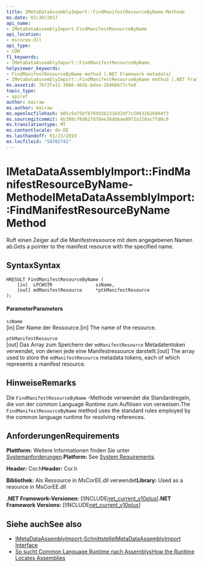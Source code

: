 ```yaml
---
title: IMetaDataAssemblyImport::FindManifestResourceByName-Methode
ms.date: 03/30/2017
api_name:
- IMetaDataAssemblyImport.FindManifestResourceByName
api_location:
- mscoree.dll
api_type:
- COM
f1_keywords:
- IMetaDataAssemblyImport::FindManifestResourceByName
helpviewer_keywords:
- FindManifestResourceByName method [.NET Framework metadata]
- IMetaDataAssemblyImport::FindManifestResourceByName method [.NET Framework metadata]
ms.assetid: 7b72fa11-3866-402b-bdea-2b966b77cfe0
topic_type:
- apiref
author: mairaw
ms.author: mairaw
ms.openlocfilehash: b05c9a75bf870dd3b2316d2df7c50932b26894f3
ms.sourcegitcommit: 6b308cf6d627d78ee36dbbae8972a310ac7fd6c8
ms.translationtype: MT
ms.contentlocale: de-DE
ms.lasthandoff: 01/23/2019
ms.locfileid: "54702742"
---
```

# <a name="imetadataassemblyimportfindmanifestresourcebyname-method"></a><span data-ttu-id="5ca75-102">IMetaDataAssemblyImport::FindManifestResourceByName-Methode</span><span class="sxs-lookup"><span data-stu-id="5ca75-102">IMetaDataAssemblyImport::FindManifestResourceByName Method</span></span>
<span data-ttu-id="5ca75-103">Ruft einen Zeiger auf die Manifestressource mit dem angegebenen Namen ab.</span><span class="sxs-lookup"><span data-stu-id="5ca75-103">Gets a pointer to the manifest resource with the specified name.</span></span>  
  
## <a name="syntax"></a><span data-ttu-id="5ca75-104">Syntax</span><span class="sxs-lookup"><span data-stu-id="5ca75-104">Syntax</span></span>  
  
```  
HRESULT FindManifestResourceByName (  
    [in]  LPCWSTR                szName,   
    [out] mdManifestResource     *ptkManifestResource  
);   
```  
  
#### <a name="parameters"></a><span data-ttu-id="5ca75-105">Parameter</span><span class="sxs-lookup"><span data-stu-id="5ca75-105">Parameters</span></span>  
 `szName`  
 <span data-ttu-id="5ca75-106">[in] Der Name der Ressource.</span><span class="sxs-lookup"><span data-stu-id="5ca75-106">[in] The name of the resource.</span></span>  
  
 `ptkManifestResource`  
 <span data-ttu-id="5ca75-107">[out] Das Array zum Speichern der `mdManifestResource` Metadatentoken verwendet, von denen jede eine Manifestressource darstellt.</span><span class="sxs-lookup"><span data-stu-id="5ca75-107">[out] The array used to store the `mdManifestResource` metadata tokens, each of which represents a manifest resource.</span></span>  
  
## <a name="remarks"></a><span data-ttu-id="5ca75-108">Hinweise</span><span class="sxs-lookup"><span data-stu-id="5ca75-108">Remarks</span></span>  
 <span data-ttu-id="5ca75-109">Die `FindManifestResourceByName` -Methode verwendet die Standardregeln, die von der common Language Runtime zum Auflösen von verweisen.</span><span class="sxs-lookup"><span data-stu-id="5ca75-109">The `FindManifestResourceByName` method uses the standard rules employed by the common language runtime for resolving references.</span></span>  
  
## <a name="requirements"></a><span data-ttu-id="5ca75-110">Anforderungen</span><span class="sxs-lookup"><span data-stu-id="5ca75-110">Requirements</span></span>  
 <span data-ttu-id="5ca75-111">**Plattform:** Weitere Informationen finden Sie unter [Systemanforderungen](../../../../docs/framework/get-started/system-requirements.md).</span><span class="sxs-lookup"><span data-stu-id="5ca75-111">**Platform:** See [System Requirements](../../../../docs/framework/get-started/system-requirements.md).</span></span>  
  
 <span data-ttu-id="5ca75-112">**Header:** Cor.h</span><span class="sxs-lookup"><span data-stu-id="5ca75-112">**Header:** Cor.h</span></span>  
  
 <span data-ttu-id="5ca75-113">**Bibliothek:** Als Ressource in MsCorEE.dll verwendet</span><span class="sxs-lookup"><span data-stu-id="5ca75-113">**Library:** Used as a resource in MsCorEE.dll</span></span>  
  
 <span data-ttu-id="5ca75-114">**.NET Framework-Versionen:** [!INCLUDE[net_current_v10plus](../../../../includes/net-current-v10plus-md.md)]</span><span class="sxs-lookup"><span data-stu-id="5ca75-114">**.NET Framework Versions:** [!INCLUDE[net_current_v10plus](../../../../includes/net-current-v10plus-md.md)]</span></span>  
  
## <a name="see-also"></a><span data-ttu-id="5ca75-115">Siehe auch</span><span class="sxs-lookup"><span data-stu-id="5ca75-115">See also</span></span>
- [<span data-ttu-id="5ca75-116">IMetaDataAssemblyImport-Schnittstelle</span><span class="sxs-lookup"><span data-stu-id="5ca75-116">IMetaDataAssemblyImport Interface</span></span>](../../../../docs/framework/unmanaged-api/metadata/imetadataassemblyimport-interface.md)
- [<span data-ttu-id="5ca75-117">So sucht Common Language Runtime nach Assemblys</span><span class="sxs-lookup"><span data-stu-id="5ca75-117">How the Runtime Locates Assemblies</span></span>](../../../../docs/framework/deployment/how-the-runtime-locates-assemblies.md)
